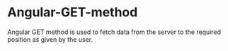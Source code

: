# Angular-GET-method
Angular GET method is used to fetch data from the server to the required position as given by the user.
